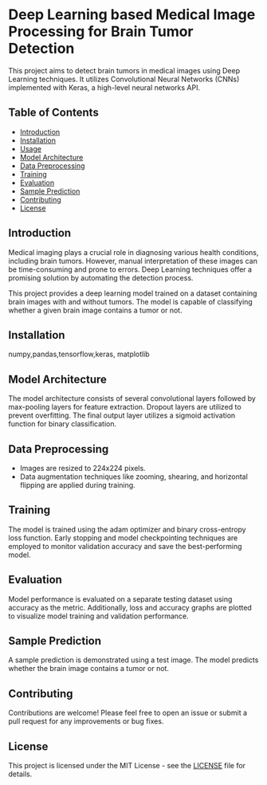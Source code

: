 # Deep Learning based Medical Image Processing for Brain Tumor Detection

This project aims to detect brain tumors in medical images using Deep Learning techniques. It utilizes Convolutional Neural Networks (CNNs) implemented with Keras, a high-level neural networks API.

## Table of Contents

- [Introduction](#introduction)
- [Installation](#installation)
- [Usage](#usage)
- [Model Architecture](#model-architecture)
- [Data Preprocessing](#data-preprocessing)
- [Training](#training)
- [Evaluation](#evaluation)
- [Sample Prediction](#sample-prediction)
- [Contributing](#contributing)
- [License](#license)

## Introduction

Medical imaging plays a crucial role in diagnosing various health conditions, including brain tumors. However, manual interpretation of these images can be time-consuming and prone to errors. Deep Learning techniques offer a promising solution by automating the detection process.

This project provides a deep learning model trained on a dataset containing brain images with and without tumors. The model is capable of classifying whether a given brain image contains a tumor or not.

## Installation

numpy,pandas,tensorflow,keras, matplotlib

## Model Architecture

The model architecture consists of several convolutional layers followed by max-pooling layers for feature extraction. Dropout layers are utilized to prevent overfitting. The final output layer utilizes a sigmoid activation function for binary classification.

## Data Preprocessing

- Images are resized to 224x224 pixels.
- Data augmentation techniques like zooming, shearing, and horizontal flipping are applied during training.

## Training

The model is trained using the adam optimizer and binary cross-entropy loss function. Early stopping and model checkpointing techniques are employed to monitor validation accuracy and save the best-performing model.

## Evaluation

Model performance is evaluated on a separate testing dataset using accuracy as the metric. Additionally, loss and accuracy graphs are plotted to visualize model training and validation performance.

## Sample Prediction

A sample prediction is demonstrated using a test image. The model predicts whether the brain image contains a tumor or not.

## Contributing

Contributions are welcome! Please feel free to open an issue or submit a pull request for any improvements or bug fixes.

## License

This project is licensed under the MIT License - see the [LICENSE](LICENSE) file for details.


